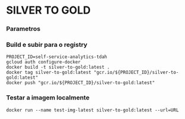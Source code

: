 # SILVER TO GOLD
> 

### Parametros

### Build e subir para o registry

```
PROJECT_ID=self-service-analytics-tdah
gcloud auth configure-docker
docker build -t silver-to-gold:latest .
docker tag silver-to-gold:latest "gcr.io/${PROJECT_ID}/silver-to-gold:latest"
docker push "gcr.io/${PROJECT_ID}/silver-to-gold:latest"
```

### Testar a imagem localmente
```
docker run --name test-img-latest silver-to-gold:latest --url=URL 
```


